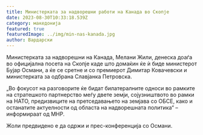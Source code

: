```yaml
---
title: Министерката за надворешни работи на Канада во Скопје
date: 2023-08-30T10:33:18.539Z
category: македонија
featured: true
featuredImage: ../img/min-nas-kanada.jpg
author: Вардарски
---
```

<!--StartFragment-->

Министерката за надворешни на Канада, Мелани Жили, денеска доаѓа во официјална посета на Скопје каде што домаќин ќе ѝ биде министерот Бујар Османи, а ќе се сретне и со премиерот Димитар Ковачевски и министерката за одбрана Славјанка Петровска.

„Во фокусот на разговорите ќе бидат билатералните односи во рамките на стратешкото партнерство меѓу двете земји, сојузништвото во рамки на НАТО, предизвиците на претседавањето на земјава со ОБСЕ, како и останатите актуелности од областа на надворешната политика“ – информираат од МНР.

Жоли предвидено е да одржи и прес-конференција со Османи.

<!--EndFragment-->